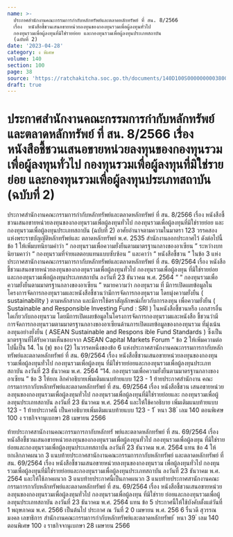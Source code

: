 ```yaml
---
name: >-
  ประกาศสำนักงานคณะกรรมการกำกับหลักทรัพย์และตลาดหลักทรัพย์ ที่ สน. 8/2566
  เรื่อง  หนังสือชี้ชวนเสนอขายหน่วยลงทุนของกองทุนรวมเพื่อผู้ลงทุนทั่วไป
  กองทุนรวมเพื่อผู้ลงทุนที่มิใช่รายย่อย และกองทุนรวมเพื่อผู้ลงทุนประเภทสถาบัน
  (ฉบับที่ 2)
date: '2023-04-28'
category: ง พิเศษ
volume: 140
section: 100
page: 38
source: 'https://ratchakitcha.soc.go.th/documents/140D100S0000000003800.pdf'
draft: true
---
```


# ประกาศสำนักงานคณะกรรมการกำกับหลักทรัพย์และตลาดหลักทรัพย์ ที่ สน. 8/2566 เรื่อง  หนังสือชี้ชวนเสนอขายหน่วยลงทุนของกองทุนรวมเพื่อผู้ลงทุนทั่วไป กองทุนรวมเพื่อผู้ลงทุนที่มิใช่รายย่อย และกองทุนรวมเพื่อผู้ลงทุนประเภทสถาบัน (ฉบับที่ 2)

ประกาศสำนักงานคณะกรรมการกำกับหลักทรัพย์และตลาดหลักทรัพย์ ที่ สน. 8/2566 เรื่อง หนังสือชี้ชวนเสนอขายหน่วยลงทุนของกองทุนรวมเพื่อผู้ลงทุนทั่วไป กองทุนรวมเพื่อผู้ลงทุนที่มิใช่รายย่อย และกองทุนรวมเพื่อผู้ลงทุนประเภทสถาบัน (ฉบับที่ 2) อาศัยอำนาจตามความในมาตรา 123 วรรคสอง แห่งพระราชบัญญัติหลักทรัพย์และ ตลาดหลักทรัพย์ พ.ศ. 2535 สำนักงานออกประกาศไว้ ดังต่อไปนี้ ข้อ 1 ให้เพิ่มบทนิยามคำว่า “ กองทุนรวมเพื่อความยั่งยืนตามมาตรฐานกลางของอาเซียน ” ระหว่างบทนิยามคาว่า “ กองทุนรวมที่จ่ายผลตอบแทนแบบซับซ้อน ” และคาว่า “ หนังสือชี้ชวน ” ในข้อ 3 แห่งประกาศสานักงานคณะกรรมการกากับหลักทรัพย์และตลาดหลักทรัพย์ ที่ สน. 69/2564 เรื่อง หนังสือชี้ชวนเสนอขายหน่วยลงทุนของกองทุนรวมเพื่อผู้ลงทุนทั่วไป กองทุนรวมเพื่อผู้ลงทุน ที่มิใช่รายย่อยและกองทุนรวมเพื่อผู้ลงทุนประเภทสถาบัน ลงวันที่ 23 ธันวาคม พ.ศ. 2564 “ “ กองทุนรวมเพื่อความยั่งยืนตามมาตรฐานกลางของอาเซียน ” หมายความว่า กองทุนรวม ที่ มีการเปิดเผยข้อมูลในโครงการจัดการกองทุนรวมและหนังสือชี้ชวนว่ามีการจัดการกองทุนรวม โดยมุ่งความยั่งยืน ( sustainability ) ตามหลักสากล และมีการใช้ตราสัญลักษณ์เกี่ยวกับการลงทุน เพื่อความยั่งยืน ( Sustainable and Responsible Investing Fund : SRI ) ในหนังสือชี้ชวนหรือ เอกสารอื่นใดเกี่ยวกับกองทุนรวม โดยมีการเปิดเผยข้อมูลในโครงการจัดการกองทุนรวมและหนังสือ ชี้ชวนว่ามีการจัดการกองทุนรวมตามมาตรฐานกลางของอาเซียนด้านการเปิดเผยข้อมูลของกองทุนรวม ที่มุ่งเน้นลงทุนอย่างยั่งยืน ( ASEAN Sustainable and Respons ible Fund Standards ) ซึ่งเป็น มาตรฐานที่ได้รับความเห็นชอบจาก ASEAN Capital Markets Forum ” ข้อ 2 ให้เพิ่มความต่อไปนี้เป็น 14. ใน (ข) ของ (2) ในวรรคหนึ่งของข้อ 6 แห่งประกาศสานักงานคณะกรรมการกากับหลักทรัพย์และตลาดหลักทรัพย์ ที่ สน. 69/2564 เรื่อง หนังสือชี้ชวนเสนอขายหน่วยลงทุนของกองทุนรวมเพื่อผู้ลงทุนทั่วไป กองทุนรวมเพื่อผู้ลงทุน ที่มิใช่รายย่อยและกองทุนรวมเพื่อผู้ลงทุนประเภทสถาบัน ลงวันที่ 23 ธันวาคม พ.ศ. 2564 “14. กองทุนรวมเพื่อความยั่งยืนตามมาตรฐานกลางของอาเซียน ” ข้อ 3 ให้ยกเ ลิกคำอธิบายเพิ่มเติมแนบท้ายแบบ 123 - 1 ท้ายประกาศสำนักงาน คณะกรรมการกากับหลักทรัพย์และตลาดหลักทรัพย์ ที่ สน. 69/2564 เรื่อง หนังสือชี้ชวน เสนอขายหน่วยลงทุนของกองทุนรวมเพื่อผู้ลงทุนทั่วไป กองทุนรวมเพื่อผู้ลงทุนที่มิใช่รายย่อยและ กองทุนรวมเพื่อผู้ลงทุนประเภทสถาบัน ลงวันที่ 23 ธันวาคม พ.ศ. 2564 และให้ใช้คาอธิบาย เพิ่มเติมแนบท้ายแบบ 123 - 1 ท้ายประกาศนี้ เป็นคาอธิบายเพิ่มเติมแนบท้ายแบบ 123 - 1 ้ หนา 38 ่ เลม 140 ตอนพิเศษ 100 ง ราชกิจจานุเบกษา 28 เมษายน 2566

ท้ายประกาศสานักงานคณะกรรมการกากับหลักทรั พย์และตลาดหลักทรัพย์ ที่ สน. 69/2564 เรื่อง หนังสือชี้ชวนเสนอขายหน่วยลงทุนของกองทุนรวมเพื่อผู้ลงทุนทั่วไป กองทุนรวมเพื่อผู้ลงทุน ที่มิใช่รายย่อยและกองทุนรวมเพื่อผู้ลงทุนประเภทสถาบัน ลงวันที่ 23 ธันวาคม พ.ศ. 2564 แทน ข้อ 4 ให้ยกเลิกภาคผนวก 3 แนบท้ายประกาศสานักงานคณะกรรมการกากับหลักทรัพย์ และตลาดหลักทรัพย์ ที่ สน. 69/2564 เรื่อง หนังสือชี้ชวนเสนอขายหน่วยลงทุนของกองทุนรวม เพื่อผู้ลงทุนทั่วไป กองทุนรวมเพื่อผู้ลงทุนที่มิใช่รายย่อยและกองทุนรวมเพื่อผู้ลงทุนประเภทสถาบัน ลงวันที่ 23 ธันวาคม พ.ศ. 2564 และให้ใช้ภาคผนวก 3 แนบท้ายประกาศนี้เป็นภาคผนวก 3 แนบท้ายประกาศสานักงานคณะกรรมการกากับหลักทรัพย์และตลาดหลักทรัพย์ ที่ สน. 69/2564 เรื่อง หนังสือชี้ชวนเสนอขายหน่วยลงทุนของกองทุนรวมเพื่อผู้ลงทุนทั่วไป กองทุนรวมเพื่อผู้ลงทุน ที่มิใช่ราย ย่อยและกองทุนรวมเพื่อผู้ลงทุนประเภทสถาบัน ลงวันที่ 23 ธันวาคม พ.ศ. 2564 แทน ข้อ 5 ประกาศนี้ให้ใช้บังคับตั้งแต่วันที่ 1 พฤษภาคม พ.ศ. 2566 เป็นต้นไป ประกาศ ณ วันที่ 2 0 เมษายน พ.ศ. 256 6 รื่นวดี สุวรรณมงคล เลขาธิการ สำนักงานคณะกรรมการกำกับหลักทรัพย์และตลาดหลักทรัพย์ ้ หนา 39 ่ เลม 140 ตอนพิเศษ 100 ง ราชกิจจานุเบกษา 28 เมษายน 2566













































